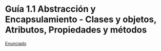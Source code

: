 # Guía 1.1 Abstracción y Encapsulamiento - Clases y objetos, Atributos, Propiedades y métodos

[Enunciado](https://docs.google.com/document/d/1asLckGw5y6x_DUw4Bit5bKyhjF4FaJrR/preview)
